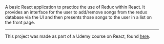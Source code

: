 <p>A basic React application to practice the use of Redux within React. It provides an interface for the user to add/remove songs from the redux database via the UI and then presents those songs to the user in a list on the front page.</p>

_________________________________________

This project was made as part of a Udemy course on React, found [here](https://www.udemy.com/course/react-redux/).
